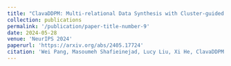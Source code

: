 ```yaml
---
title: "ClavaDDPM: Multi-relational Data Synthesis with Cluster-guided Diffusion Models"
collection: publications
permalink: '/publication/paper-title-number-9'
date: 2024-05-28
venue: 'NeurIPS 2024'
paperurl: 'https://arxiv.org/abs/2405.17724'
citation: 'Wei Pang, Masoumeh Shafieinejad, Lucy Liu, Xi He, ClavaDDPM: Multi-relational Data Synthesis with Cluster-guided Diffusion Models'
---
```

